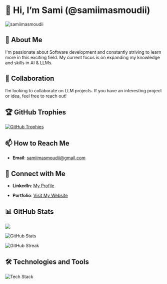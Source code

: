 # 👋 Hi, I’m Sami (@samiimasmoudii)

<p align="left"> 
  <img src="https://komarev.com/ghpvc/?username=samiimasmoudii&label=Profile%20Views&color=0e75b6&style=flat" alt="samiimasmoudii" /> 
</p>

## 👀 About Me
I'm passionate about Software development and constantly striving to learn more in this exciting field. My current focus is on expanding my knowledge and skills in AI & LLMs.

## 💼 Collaboration
I’m looking to collaborate on LLM projects. If you have an interesting project or idea, feel free to reach out!

## 🏆 GitHub Trophies
<p align="left">
  <a href="https://github.com/ryo-ma/github-profile-trophy">
    <img src="https://github-profile-trophy.vercel.app/?username=samiimasmoudii&theme=gruvbox&no-frame=true&margin-w=15" alt="GitHub Trophies" />
  </a>
</p>

## 📫 How to Reach Me
- **Email**: [samiimasmoudii@gmail.com](mailto:samiimasmoudii@gmail.com)


## 🔗 Connect with Me
- **LinkedIn**: [My Profile](https://www.linkedin.com/in/sami-masmoudi12/)

- **Portfolio**: [Visit My Website](https://sami-masmoudi.notion.site/Sami-Masmoudi-120f625380c88021b3c8f0c8a5a128e4)

## 📊 GitHub Stats
<p align="left">
  <img src = "https://github-readme-stats.vercel.app/api/top-langs/?username=samiimasmoudii&exclude_repo=github-readme-stats,Secure_File_storage_Facial_recognition,satellite-image-analysis"/>
</p>

<p align="left">
  <img src="https://github-readme-stats.vercel.app/api?username=samiimasmoudii&theme=dark&icon_color=74A3FE&hide_border=true&title_color=74A3FE&text_color=FFFFFF" alt="GitHub Stats" />
</p>

<p align="left">
  <img src="https://github-readme-streak-stats.herokuapp.com?user=samiimasmoudii&theme=dark&hide_border=false" alt="GitHub Streak" />
</p>

## 🛠️ Technologies and Tools
<p align="left">
  <img src="https://skillicons.dev/icons?i=spring,react,bootstrap,typescript,c,cpp,css,docker,flutter,github,git,html,java,js,kafka,kali,latex,mysql,,nodejs,npm,opencv,tensorflow,ps,php,postgres,postman,py,bash,symfony" alt="Tech Stack" />
</p>
